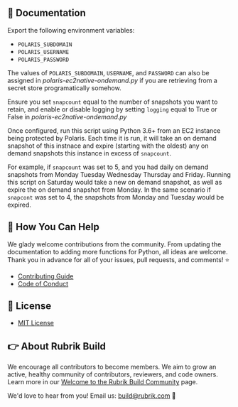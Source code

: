 ## :blue_book: Documentation

Export the following environment variables: 
* `POLARIS_SUBDOMAIN`
* `POLARIS_USERNAME`
* `POLARIS_PASSWORD`

The values of `POLARIS_SUBDOMAIN`, `USERNAME`, and `PASSWORD` can also be assigned in *polaris-ec2native-ondemand.py* if you are retrieving from a secret store programatically somehow.

Ensure you set `snapcount` equal to the number of snapshots you want to retain, and enable or disable logging by setting `logging` equal to True or False in *polaris-ec2native-ondemand.py*

Once configured, run this script using Python 3.6+ from an EC2 instance being protected by Polaris. Each time it is run, it will take an on demand snapshot of this instnace and expire (starting with the oldest) any on demand snapshots this instance in excess of `snapcount`. 

For example, if `snapcount` was set to 5, and you had daily on demand snapshots from Monday Tuesday Wednesday Thursday and Friday. Running this script on Saturday would take a new on demand snapshot, as well as expire the on demand snapshot from Monday. In the same scenario if `snapcont` was set to 4, the snapshots from Monday and Tuesday would be expired.

## :muscle: How You Can Help

We glady welcome contributions from the community. From updating the documentation to adding more functions for Python, all ideas are welcome. Thank you in advance for all of your issues, pull requests, and comments! :star:

* [Contributing Guide](CONTRIBUTING.md)
* [Code of Conduct](CODE_OF_CONDUCT.md)

## :pushpin: License

* [MIT License](LICENSE)

## :point_right: About Rubrik Build

We encourage all contributors to become members. We aim to grow an active, healthy community of contributors, reviewers, and code owners. Learn more in our [Welcome to the Rubrik Build Community](https://github.com/rubrikinc/welcome-to-rubrik-build) page.

We'd  love to hear from you! Email us: build@rubrik.com :love_letter:

